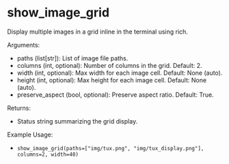 # show_image_grid

Display multiple images in a grid inline in the terminal using rich.

Arguments:

- paths (list[str]): List of image file paths.
- columns (int, optional): Number of columns in the grid. Default: 2.
- width (int, optional): Max width for each image cell. Default: None (auto).
- height (int, optional): Max height for each image cell. Default: None (auto).
- preserve_aspect (bool, optional): Preserve aspect ratio. Default: True.

Returns:

- Status string summarizing the grid display.

Example Usage:

- `show_image_grid(paths=["img/tux.png", "img/tux_display.png"], columns=2, width=40)`
